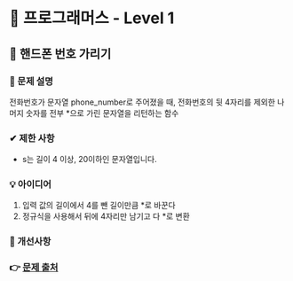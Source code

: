 # 🔔 프로그래머스 - Level 1
## 📑 핸드폰 번호 가리기
### 📌 문제 설명
 전화번호가 문자열 phone_number로 주어졌을 때, 전화번호의 뒷 4자리를 제외한 나머지 숫자를 전부 *으로 가린 문자열을 리턴하는 함수
### ✔ 제한 사항
- s는 길이 4 이상, 20이하인 문자열입니다.

### 💡 아이디어
1. 입력 값의 길이에서 4를 뺀 길이만큼 *로 바꾼다 
2. 정규식을 사용해서 뒤에 4자리만 남기고 다 *로 변환 

### 💬 개선사항


### 👉 [문제 출처](https://programmers.co.kr/learn/courses/30/lessons/12948)


